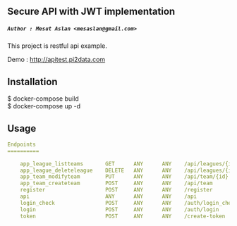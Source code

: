 ## Secure API with JWT implementation


##### `Author : Mesut Aslan <mesaslan@gmail.com>` 


This project is restful api example.

Demo : http://apitest.pi2data.com

## Installation


$ docker-compose build \
$ docker-compose up -d

## Usage

```yaml
Endpoints
==========

    app_league_listteams       GET      ANY      ANY    /api/leagues/{id}/teams
    app_league_deleteleague    DELETE   ANY      ANY    /api/leagues/{id}
    app_team_modifyteam        PUT      ANY      ANY    /api/team/{id}
    app_team_createteam        POST     ANY      ANY    /api/team
    register                   POST     ANY      ANY    /register
    api                        ANY      ANY      ANY    /api
    login_check                POST     ANY      ANY    /auth/login_check
    login                      POST     ANY      ANY    /auth/login
    token                      POST     ANY      ANY    /create-token
```
